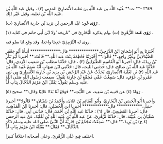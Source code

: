 ٣٦٤٩ -** ت:** عُبَيد اللَّه بن عَبد اللَّهِ بن ثعلبة الأَنْصارِيّ المدني (٣) ، وقيل عَبد اللَّهِ بْن عُبَيد اللَّه بْن ثعلبة، وقيل غَيْر ذَلِكَ.

**رَوَى عَن:** عَبْد الرحمن بْن يَزِيدَ بْن جارية الأَنْصارِيّ (ت) .

**رَوَى عَنه:** الزُّهْرِيّ (ت) .ولم يذكره الْبُخَارِيّ في "تاريخه"ولا ابْن أَبي حاتم في كتابه (١) .

روى له التِّرْمِذِيّ حَدِيثا واحدا، وقد وقع لنا بعلو فيه.

أَخْبَرَنَا بِهِ أَبُو إِسْحَاقَ ابْنُ الدَّرَجِيِّ،************** قال:************** أنبأنا أَبُو جَعْفَرٍ الصَّيْدَلانِيُّ وغَيْرُ واحِدٍ،** قَالُوا:** أَخْبَرَتْنَا فَاطِمَةُ بِنْتُ عَبد اللَّهِ،** قَالَتْ:** أخبرنا أَبُو بَكْرِ بْنُ رِيذَةَ، قال: أخبرنا أَبُو الْقَاسِمِ الطَّبَرَانِيُّ (٢) ، قال: حَدَّثَنَا مطلب بْن شعيب الأزدي، قال: حَدَّثَنَا عَبد اللَّه بْن صالح، قال: حدثني الليث، قال: حَدَّثَنِي ابْن شِهَابٍ أَنَّهُ سَمِعَ عُبَيد اللَّهِ بْنَ عَبد اللَّهِ (٣) بْنِ ثَعْلَبَةَ الأَنْصارِيّ، يُحَدِّثُ عَنْ عَبْدِ الرَّحْمَنِ بْن يزيد بْنِ جَارِيَةَ الأَنْصارِيّ من بَنِي عَمْرو بْنِ عَوْفٍ، قال: سَمِعْتُ عَمِّي مُجَمِّعَ بْنَ جَارِيَةَ يَقُولُ: سمعت رَسُول اللَّهِ صَلَّى اللَّهُ عليه وسلم يَقُولُ: يَقْتُلُ ابْنُ مَرْيَمَ الدَّجَّالَ بِبَابِ لُدٍّ.

رَوَاهُ (٤) عن قتيبة بْن سَعِيد، عن اللَّيْثِ،** فَوَقَعَ لَنَا بَدَلا عَالِيًا وَقَال:** صحيح (٥) .

وأخبرنا أَبُو الْحَسَنِ بْنُ الْبُخَارِيِّ، وأَبُو الْغَنَائِمِ بْنُ عَلانَ، وأَحْمَدُ بْنُ شَيْبَانَ،** قَالُوا:** أخبرنا حنبل،************ قال:************ أخبرنا ابن الْحُصَيْنِ، قال: أخبرنا ابْنُ الْمُذْهِب، قال: أخبرنا القَطِيعِيّ، قال (٦) : حَدَّثَنَا عَبد اللَّهِ بْن أَحْمَدَ، قال: حَدَّثني أَبِي، قال: حَدَّثَنَا سُفْيَانُ بن عُيَيْنَة، قال: حَدَّثَنَاالزُّهْرِيّ، عَنْ عَبد اللَّهِ بْنِ عُبَيد اللَّهِ بْنِ ثَعْلَبَةَ، عَنْ عبد الرحمن (٤ ج) بْنِ يَزِيدَ،** قال:** سَمِعْتُ مُجَمِّعَ بْنَ جَارِيَةَ أَنَّ النَّبِيَّ صلى الله عليه وسلم ذَكَرَ الدَّجَّالَ،** فَقَالَ:** يَقْتُلُهُ ابْنُ مَرْيَمَ بِبَابِ لُدٍّ.

اختلف فِيهِ عَلَى الزُّهْرِيّ، وعلى أصحابه اختلافاً كبيرا.